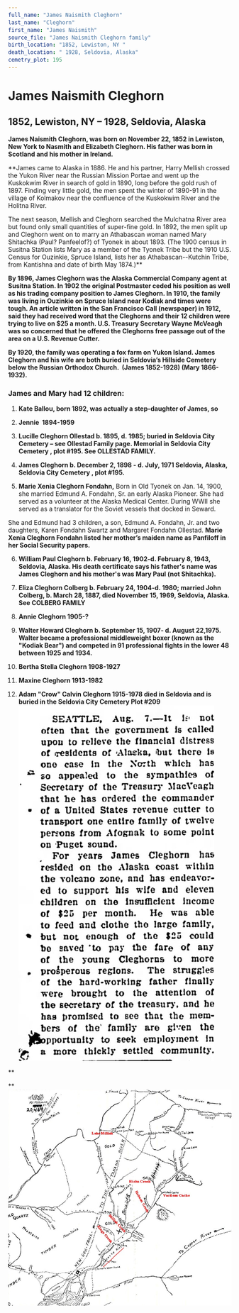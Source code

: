 ```yaml
---
full_name: "James Naismith Cleghorn"
last_name: "Cleghorn"
first_name: "James Naismith"
source_file: "James Naismith Cleghorn family"
birth_location: "1852, Lewiston, NY "
death_location: " 1928, Seldovia, Alaska"
cemetry_plot: 195
---
```

# James Naismith Cleghorn

## 1852, Lewiston, NY – 1928, Seldovia, Alaska

**James Naismith Cleghorn, was born on November 22, 1852 in Lewiston,
New York to Nasmith and Elizabeth Cleghorn. His father was born in
Scotland and his mother in Ireland.**

**James came to Alaska in 1886. He and his partner, Harry Mellish
crossed the Yukon River near the Russian Mission Portae and went up the
Kuskokwim River in search of gold in 1890, long before the gold rush of
1897. Finding very little gold, the men spent the winter of 1890-91 in
the village of Kolmakov near the confluence of the Kuskokwim River and
the Holitna River.  
  
The next season, Mellish and Cleghorn searched the Mulchatna River area
but found only small quantities of super-fine gold. In 1892, the men
split up and Cleghorn went on to marry an Athabascan woman named Mary
Shitachka (Paul? Panfeelof?) of Tyonek in about 1893. (The 1900 census
in Susitna Station lists Mary as a member of the Tyonek Tribe but the
1910 U.S. Census for Ouzinkie, Spruce Island, lists her as
Athabascan--Kutchin Tribe, from Kantishna and date of birth May 1874.)**

**By 1896, James Cleghorn was the Alaska Commercial Company agent at
Susitna Station. In 1902 the original Postmaster ceded his position as
well as his trading company position to James Cleghorn. In 1910, the
family was living in Ouzinkie on Spruce Island near Kodiak and times
were tough. An article written in the San Francisco Call (newspaper) in
1912, said they had received word that the Cleghorns and their 12
children were trying to live on $25 a month. U.S. Treasury Secretary
Wayne McVeagh was so concerned that he offered the Cleghorns free
passage out of the area on a U.S. Revenue Cutter.**

**By 1920, the family was operating a fox farm on Yukon Island. James
Cleghorn and his wife are both buried in Seldovia’s Hillside Cemetery
below the Russian Orthodox Church.  (James 1852-1928) (Mary
1866-1932).**

### James and Mary had 12 children:

1.  **Kate Ballou, born 1892, was actually a step-daughter of James,
    so**

2.  **Jennie  1894-1959**

3.  **Lucille Cleghorn Ollestad b. 1895, d. 1985; buried in Seldovia
    City Cemetery – see Ollestad Family page. Memorial in Seldovia City
    Cemetery , plot \#195. See OLLESTAD FAMILY.**

4.  **James Cleghorn b. December 2, 1898 - d. July, 1971 Seldovia,
    Alaska, Seldovia City Cemetery , plot \#195.**

5.  **Marie Xenia Cleghorn Fondahn,** Born in Old Tyonek on Jan. 14,
    1900, she married Edmund A. Fondahn, Sr. an early Alaska Pioneer.
    She had served as a volunteer at the Alaska Medical Center. During
    WWII she served as a translator for the Soviet vessels that docked
    in Seward.

She and Edmund had 3 children, a son, Edmund A. Fondahn, Jr. and two
daughters, Karen Fondahn Swartz and Margaret Fondahn Ollestad. **Marie
Xenia Cleghorn Fondahn listed her mother’s maiden name as Panfiloff in
her Social Security papers.**

6.  **William Paul Cleghorn b. February 16, 1902-d. February 8, 1943,
    Seldovia, Alaska. His death certificate says his father's name was
    James Cleghorn and his mother's was Mary Paul (not Shitachka).**

7.  **Eliza Cleghorn Colberg b. February 24, 1904-d. 1980; married John
    Colberg, b. March 28, 1887, died November 15, 1969, Seldovia,
    Alaska. See COLBERG FAMILY**

8.  **Annie Cleghorn 1905-?**

9.  **Walter Howard Cleghorn b. September 15, 1907- d. August 22,1975.
    Walter became a professional middleweight boxer (known as the
    "Kodiak Bear") and competed in 91 professional fights in the lower
    48 between 1925 and 1934.**

10. **Bertha Stella Cleghorn 1908-1927**

11. **Maxine Cleghorn 1913-1982**

12. **Adam "Crow" Calvin Cleghorn 1915-1978 died in Seldovia and is
    buried in the Seldovia City Cemetery Plot
    \#209**![](../assets/images/James%20Naismith%20Cleghorn%20family/media/image1.jpeg)

**  
  
  
**![](../assets/images/James%20Naismith%20Cleghorn%20family/media/image2.jpeg)
